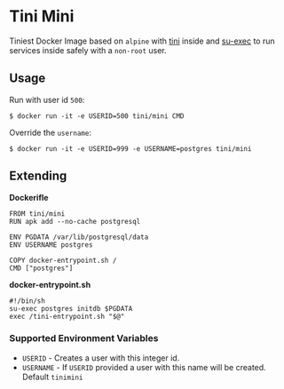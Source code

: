 # Tini Mini

Tiniest Docker Image based on `alpine` with [tini](https://github.com/krallin/tini) inside and [su-exec](https://github.com/ncopa/su-exec)
to run services inside safely with a `non-root` user.

## Usage

Run with user id `500`:

    $ docker run -it -e USERID=500 tini/mini CMD

Override the `username`:

    $ docker run -it -e USERID=999 -e USERNAME=postgres tini/mini

## Extending

**Dockerifle**

    FROM tini/mini
    RUN apk add --no-cache postgresql

    ENV PGDATA /var/lib/postgresql/data
    ENV USERNAME postgres

    COPY docker-entrypoint.sh /
    CMD ["postgres"]

**docker-entrypoint.sh**

    #!/bin/sh
    su-exec postgres initdb $PGDATA
    exec /tini-entrypoint.sh "$@"

### Supported Environment Variables

* `USERID` - Creates a user with this integer id.
* `USERNAME` - If `USERID` provided a user with this name will be created. Default `tinimini`
